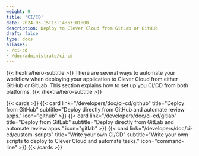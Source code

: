 ```yaml
---
weight: 9
title: 'CI/CD'
date: 2024-03-15T13:14:53+01:00
description: Deploy to Clever Cloud from GitLab or GitHub
draft: false
type: docs
aliases:
- /ci-cd
- /doc/administrate/ci-cd
---
```


{{< hextra/hero-subtitle >}}
  There are several ways to automate your workflow when deploying your application to Clever Cloud from either GitHub or GitLab. This section explains how to set up you CI/CD from both platforms.
{{< /hextra/hero-subtitle >}}

{{< cards >}}
  {{< card link="/developers/doc/ci-cd/github" title="Deploy from GitHub" subtitle="Deploy directly from GitHub and automate review apps." icon="github" >}}
  {{< card link="/developers/doc/ci-cd/gitlab" title="Deploy from GitLab" subtitle="Deploy directly from GitLab and automate review apps." icon="gitlab" >}}
  {{< card link="/developers/doc/ci-cd/custom-scripts" title="Write your own CI/CD" subtitle="Write your own scripts to deploy to Clever Cloud and automate tasks." icon="command-line" >}}
{{< /cards >}}
